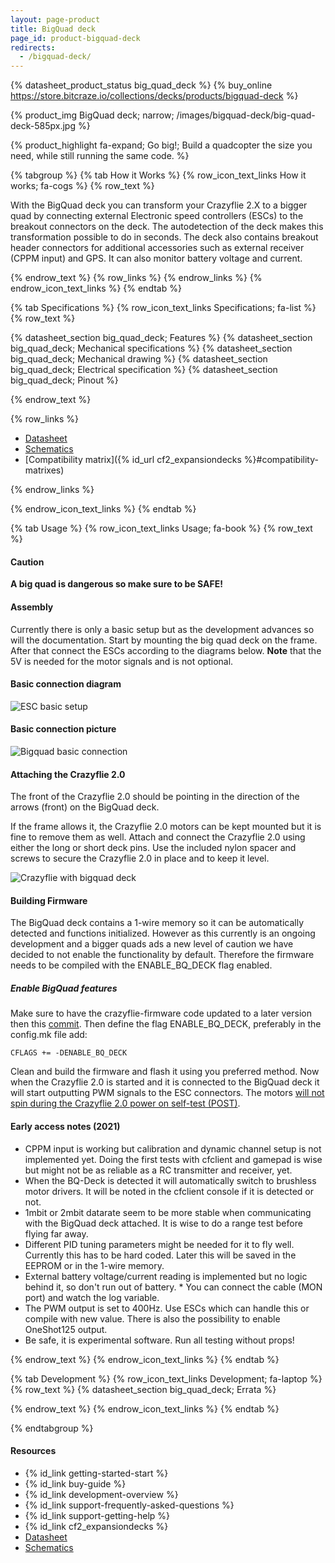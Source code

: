 ```yaml
---
layout: page-product
title: BigQuad deck
page_id: product-bigquad-deck
redirects:
  - /bigquad-deck/
---
```


{% datasheet_product_status big_quad_deck %}
{% buy_online https://store.bitcraze.io/collections/decks/products/bigquad-deck %}

{% product_img BigQuad deck; narrow; /images/bigquad-deck/big-quad-deck-585px.jpg %}

{% product_highlight
fa-expand;
Go big!;
Build a quadcopter the size you need, while still running the same code.
%}

{% tabgroup %}
{% tab How it Works %}
{% row_icon_text_links How it works; fa-cogs %}
{% row_text %}

With the BigQuad deck you can transform your Crazyflie 2.X to a bigger quad by connecting external Electronic speed controllers (ESCs) to the breakout connectors on the deck. The autodetection of the deck makes this transformation possible to do in seconds. The deck also contains breakout header connectors for additional accessories such as external receiver (CPPM input) and GPS. It can also monitor battery voltage and current.

{% endrow_text %}
{% row_links %}
{% endrow_links %}
{% endrow_icon_text_links %}
{% endtab %}

{% tab Specifications %}
{% row_icon_text_links Specifications; fa-list %}
{% row_text %}

{% datasheet_section big_quad_deck; Features %}
{% datasheet_section big_quad_deck; Mechanical specifications %}
{% datasheet_section big_quad_deck; Mechanical drawing %}
{% datasheet_section big_quad_deck; Electrical specification %}
{% datasheet_section big_quad_deck; Pinout %}

{% endrow_text %}

{% row_links %}

* [Datasheet](/documentation/hardware/big_quad_deck/big_quad_deck-datasheet.pdf)
* [Schematics](/documentation/hardware/big_quad_deck/bigquad-rev-c.pdf)
* [Compatibility matrix]({% id_url cf2_expansiondecks %}#compatibility-matrixes)

{% endrow_links %}

{% endrow_icon_text_links %}
{% endtab %}

{% tab Usage %}
{% row_icon_text_links Usage; fa-book %}
{% row_text %}

#### Caution

**A big quad is dangerous so make sure to be SAFE!**

#### Assembly

Currently there is only a basic setup but as the development advances so will the documentation.
Start by mounting the big quad deck on the frame. After that connect the ESCs according to the diagrams below. **Note** that the 5V is needed for the motor signals and is not optional.


#### Basic connection diagram

![ESC basic setup](/images/documentation/wiki/esc-basic-setup.png)

#### Basic connection picture

![Bigquad basic connection](/images/documentation/wiki/bigquad-basic-connection.png)

#### Attaching the Crazyflie 2.0

The front of the Crazyflie 2.0 should be pointing in the direction of the arrows (front) on the BigQuad deck.

If the frame allows it, the Crazyflie 2.0 motors can be kept mounted but it is fine to remove them as well. Attach and connect the Crazyflie 2.0 using either the long or short deck pins. Use the included nylon spacer and screws to secure the Crazyflie 2.0 in place and to keep it level.

![Crazyflie with bigquad deck](/images/documentation/wiki/bigquaddeck-2.jpg)

#### Building Firmware

The BigQuad deck contains a 1-wire memory so it can be automatically detected and functions initialized. However as this currently is an ongoing development and a bigger quads ads a new level of caution we have decided to not enable the functionality by default. Therefore the firmware needs to be compiled with the ENABLE_BQ_DECK flag enabled.

##### Enable BigQuad features

Make sure to have the crazyflie-firmware code updated to a later version then this [commit](https://github.com/bitcraze/crazyflie-firmware/commit/dbaaa914a54bf31a6bf155b26b09c472dc684086). Then define the flag ENABLE_BQ_DECK, preferably in the config.mk file add:

    CFLAGS += -DENABLE_BQ_DECK

Clean and build the firmware and flash it using you preferred method. Now when the Crazyflie 2.0 is started and it is connected to the BigQuad deck it will start outputting PWM signals to the ESC connectors. The motors [will not spin during the Crazyflie 2.0 power on self-test (POST)](https://forum.bitcraze.io/viewtopic.php?f=6&t=2069#p10502).

#### Early access notes (2021)
* CPPM input is working but calibration and dynamic channel setup is not implemented yet. Doing the first tests with cfclient and gamepad is wise but might not be as reliable as a RC transmitter and receiver, yet.
* When the BQ-Deck is detected it will automatically switch to brushless motor drivers. It will be noted in the cfclient console if it is detected or not.
* 1mbit or 2mbit datarate seem to be more stable when communicating with the BigQuad deck attached. It is wise to do a range test before flying far away.
* Different PID tuning parameters might be needed for it to fly well. Currently this has to be hard coded. Later this will be saved in the EEPROM or in the 1-wire memory.
* External battery voltage/current reading is implemented but no logic behind it, so don't run out of battery. * You can connect the cable (MON port) and watch the log variable.
* The PWM output is set to 400Hz. Use ESCs which can handle this or compile with new value. There is also the possibility to enable OneShot125 output.
* Be safe, it is experimental software. Run all testing without props!

{% endrow_text %}
{% endrow_icon_text_links %}
{% endtab %}

{% tab Development %}
{% row_icon_text_links Development;  fa-laptop %}
{% row_text %}
{% datasheet_section big_quad_deck; Errata %}

{% endrow_text %}
{% endrow_icon_text_links %}
{% endtab %}

{% endtabgroup %}
#### Resources

- {% id_link getting-started-start %}
- {% id_link buy-guide %}
- {% id_link development-overview %}
- {% id_link support-frequently-asked-questions %}
- {% id_link support-getting-help %}
- {% id_link cf2_expansiondecks %}
- [Datasheet](/documentation/hardware/big_quad_deck/big_quad_deck-datasheet.pdf)
- [Schematics](/documentation/hardware/big_quad_deck/bigquad-rev-c.pdf)
